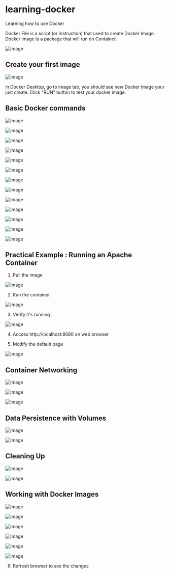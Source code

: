 # learning-docker

Learning how to use Docker

Docker File is a script (or instruction) that used to create Docker Image. Docker image is a package that will run on Container.

![image](https://github.com/user-attachments/assets/6824725f-229f-40e7-971a-5702af3c1628)


## Create your first image

![image](https://github.com/user-attachments/assets/faf4cecb-c1d5-4ee6-9553-5ab01b1852b2)

in Docker Desktop, go to image tab, you should see new Docker Image your just create. Click "RUN" button to test your docker image.

## Basic Docker commands

![image](https://github.com/user-attachments/assets/b3c1c1dc-4d37-48d0-b394-26eae7463c39)

![image](https://github.com/user-attachments/assets/33500679-6f49-40c5-8217-193d506a110f)

![image](https://github.com/user-attachments/assets/f62e4ce0-75e6-4ddb-b80c-24743bc33684)

![image](https://github.com/user-attachments/assets/2e2edbf3-5178-46a0-b6cc-8439f4181da1)

![image](https://github.com/user-attachments/assets/e0a42663-fea1-4a9e-bf3a-b5fa37086795)

![image](https://github.com/user-attachments/assets/98851ebf-a6bd-4d6b-8587-15fd6d43a314)

![image](https://github.com/user-attachments/assets/da9b1121-4b63-4d19-bf35-4de14940fc3e)

![image](https://github.com/user-attachments/assets/2658ad7a-8031-4ef1-aff2-9618a862d90a)

![image](https://github.com/user-attachments/assets/73dfb7c7-3c19-43b6-969a-adad88be31df)

![image](https://github.com/user-attachments/assets/376def8f-96ea-4131-b7f7-8fea078d388a)

![image](https://github.com/user-attachments/assets/09b74a98-a101-4e9a-bc31-f883f6436fd4)

![image](https://github.com/user-attachments/assets/597ee1b8-a595-45d0-ab21-b769e07c978f)

![image](https://github.com/user-attachments/assets/142c2480-9e54-4dfd-b7e6-55a8288f8ef8)

## Practical Example : Running an Apache Container

1. Pull the image

![image](https://github.com/user-attachments/assets/698b6fde-3dfe-425b-8bed-2768211b4cb8)

2. Run the container

![image](https://github.com/user-attachments/assets/935736c8-23ac-4c70-b974-6eae0fff5a8f)

3. Verify it's running

![image](https://github.com/user-attachments/assets/a22fb27a-784f-4196-bb20-9bac20d21588)

4. Access http://localhost:8080 on web browser

5. Modify the default page

![image](https://github.com/user-attachments/assets/f9193704-47b7-4595-a16f-12d6e813724b)

## Container Networking

![image](https://github.com/user-attachments/assets/af423e23-4c4f-4d29-a113-77b2a596d3a0)

![image](https://github.com/user-attachments/assets/2be0dca1-39e7-48aa-9228-f82caaa59799)

![image](https://github.com/user-attachments/assets/569adc3d-7552-4c66-a34b-b1d9389e80d2)

## Data Persistence with Volumes

![image](https://github.com/user-attachments/assets/78746d82-8b13-4773-8bfc-fe5c6626454d)

![image](https://github.com/user-attachments/assets/7bf7dac4-8d03-4cb2-b63b-34b0d8570f49)

## Cleaning Up

![image](https://github.com/user-attachments/assets/c6cb30ed-7678-4543-a6ca-8bfba89eccda)

![image](https://github.com/user-attachments/assets/e654e23f-c4e3-4ea1-8d01-5410a51b37d5)

## Working with Docker Images

![image](https://github.com/user-attachments/assets/c7459820-76e8-4b0d-a0cb-8d4042f52c11)

![image](https://github.com/user-attachments/assets/b46793c6-e130-4840-a44f-63415f1f05b3)

![image](https://github.com/user-attachments/assets/a687c02c-43b3-4fd4-8c82-ca02730224b8)

![image](https://github.com/user-attachments/assets/a0ec83db-bda6-4877-a5e8-59c328811a02)

![image](https://github.com/user-attachments/assets/dafa32a0-718f-491c-b3f5-d59a69b73ed3)

![image](https://github.com/user-attachments/assets/6fd0bf5e-c52e-4dbb-b116-906b40048cd9)






6. Refresh browser to see the changes
